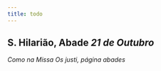 ```yaml
---
title: todo
---
```

<h2 class="text-center">S. Hilarião, Abade <em>21 de Outubro</em></h2>

<em>Como na Missa Os justi, página abades</em>